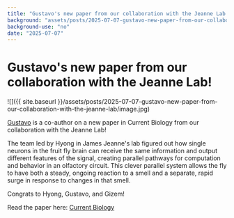 ```yaml
---
title: "Gustavo's new paper from our collaboration with the Jeanne Lab!"
background: "assets/posts/2025-07-07-gustavo-new-paper-from-our-collaboration-with-the-jeanne-lab/image.jpg"
background-use: "no"
date: "2025-07-07"
---
```

# Gustavo's new paper from our collaboration with the Jeanne Lab!

![]({{ site.baseurl }}/assets/posts/2025-07-07-gustavo-new-paper-from-our-collaboration-with-the-jeanne-lab/image.jpg)

[Gustavo](https://emonet.biology.yale.edu/team/#Gustavo+Madeira+Santana) is a co-author on a new paper in Current Biology from our collaboration with the Jeanne Lab!

The team led by Hyong in James Jeanne's lab figured out how single neurons in the fruit fly brain can receive the same information and output different features of the signal, creating parallel pathways for computation and behavior in an olfactory circuit. This clever parallel system allows the fly to have both a steady, ongoing reaction to a smell and a separate, rapid surge in response to changes in that smell.

Congrats to Hyong, Gustavo, and Gizem!

Read the paper here: [Current Biology](https://www.cell.com/current-biology/fulltext/S0960-9822(25)00667-0)